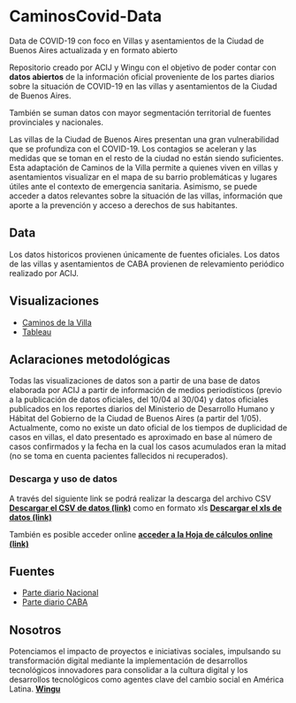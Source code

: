 # CaminosCovid-Data
Data de COVID-19 con foco en Villas y asentamientos de la Ciudad de Buenos Aires actualizada y en formato abierto

Repositorio creado por ACIJ y Wingu con el objetivo de poder contar con __datos abiertos__ de la información oficial proveniente de los partes diarios sobre la situación de COVID-19 en las villas y asentamientos de la Ciudad de Buenos Aires.

También se suman datos con mayor segmentación territorial de fuentes provinciales y nacionales.

Las villas de la Ciudad de Buenos Aires presentan una gran vulnerabilidad que se profundiza con el COVID-19. Los contagios se aceleran y las medidas que se toman en el resto de la ciudad no están siendo suficientes. Esta adaptación de Caminos de la Villa permite a quienes viven en villas y asentamientos visualizar en el mapa de su barrio  problemáticas y lugares útiles ante el contexto de emergencia sanitaria. Asimismo, se puede acceder a datos relevantes sobre la situación de las villas, información que aporte a la prevención y acceso a derechos de sus habitantes.

## Data

Los datos historicos provienen únicamente de fuentes oficiales. 
Los datos de las villas y asentamientos de CABA provienen de relevamiento periódico realizado por ACIJ.

## Visualizaciones
* [Caminos de la Villa](https://www.covid-19.caminosdelavilla.org/)
* [Tableau](https://public.tableau.com/profile/wingu)

## Aclaraciones metodológicas
Todas las visualizaciones de datos son a partir de una base de datos elaborada por ACIJ a partir de información de medios periodísticos (previo a la publicación de datos oficiales, del 10/04 al 30/04) y datos oficiales publicados en los reportes diarios del Ministerio de Desarrollo Humano y Hábitat del Gobierno de la Ciudad de Buenos Aires (a partir del 1/05). Actualmente, como no existe un dato oficial de los tiempos de duplicidad de casos en villas, el dato presentado es aproximado en base al número de casos confirmados y la fecha en la cual los casos acumulados eran la mitad (no se toma en cuenta pacientes fallecidos ni recuperados).

### Descarga y uso de datos

A través del siguiente link se podrá realizar la descarga del archivo CSV [__Descargar el CSV de datos (link)__](https://docs.google.com/spreadsheets/d/e/2PACX-1vQYqpWDOjA6Yo7Yg4DNcSAHXyPG0i7sQ-tmxjJA0mY-QURA3qnXQheV73_3Y101vV2xT1LE9EaI2GGU/pub?gid=0&single=true&output=csv) como en formato xls [__Descargar el xls de datos (link)__](https://docs.google.com/spreadsheets/d/e/2PACX-1vQYqpWDOjA6Yo7Yg4DNcSAHXyPG0i7sQ-tmxjJA0mY-QURA3qnXQheV73_3Y101vV2xT1LE9EaI2GGU/pub?output=xlsx)

También es posible acceder online [__acceder a la Hoja de cálculos online (link)__](https://docs.google.com/spreadsheets/d/e/2PACX-1vQYqpWDOjA6Yo7Yg4DNcSAHXyPG0i7sQ-tmxjJA0mY-QURA3qnXQheV73_3Y101vV2xT1LE9EaI2GGU/pubhtml)


## Fuentes

* [Parte diario Nacional](https://www.argentina.gob.ar/coronavirus/informe-diario)
* [Parte diario CABA](https://www.buenosaires.gob.ar/salud/noticias/actualizacion-de-los-casos-coronavirus-en-la-ciudad-buenos-aires)

## Nosotros

Potenciamos el impacto de proyectos e iniciativas sociales, impulsando su transformación digital mediante la implementación de desarrollos tecnológicos innovadores para consolidar a la cultura digital y los desarrollos tecnológicos como agentes clave del cambio social en América Latina.
[__Wingu__](https://winguweb.org)
